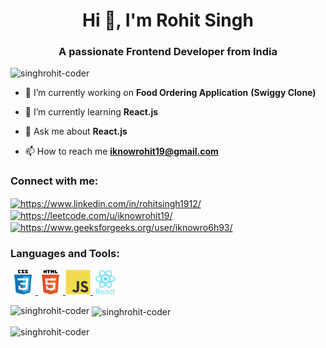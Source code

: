 <h1 align="center">Hi 👋, I'm Rohit Singh</h1>
<h3 align="center">A passionate Frontend Developer from India</h3>

<p align="left"> <img src="https://komarev.com/ghpvc/?username=singhrohit-coder&label=Profile%20views&color=0e75b6&style=flat" alt="singhrohit-coder" /> </p>

- 🔭 I’m currently working on **Food Ordering Application** **(Swiggy Clone)**

- 🌱 I’m currently learning **React.js**

- 💬 Ask me about **React.js**

- 📫 How to reach me **iknowrohit19@gmail.com**

<h3 align="left">Connect with me:</h3>
<p align="left">
<a href="https://linkedin.com/in/https://www.linkedin.com/in/rohitsingh1912/" target="blank"><img align="center" src="https://raw.githubusercontent.com/rahuldkjain/github-profile-readme-generator/master/src/images/icons/Social/linked-in-alt.svg" alt="https://www.linkedin.com/in/rohitsingh1912/" height="30" width="40" /></a>
<a href="https://www.leetcode.com/https://leetcode.com/u/iknowrohit19/" target="blank"><img align="center" src="https://raw.githubusercontent.com/rahuldkjain/github-profile-readme-generator/master/src/images/icons/Social/leet-code.svg" alt="https://leetcode.com/u/iknowrohit19/" height="30" width="40" /></a>
<a href="https://auth.geeksforgeeks.org/user/https://www.geeksforgeeks.org/user/iknowro6h93/" target="blank"><img align="center" src="https://raw.githubusercontent.com/rahuldkjain/github-profile-readme-generator/master/src/images/icons/Social/geeks-for-geeks.svg" alt="https://www.geeksforgeeks.org/user/iknowro6h93/" height="30" width="40" /></a>
</p>

<h3 align="left">Languages and Tools:</h3>
<p align="left"> <a href="https://www.w3schools.com/css/" target="_blank" rel="noreferrer"> <img src="https://raw.githubusercontent.com/devicons/devicon/master/icons/css3/css3-original-wordmark.svg" alt="css3" width="40" height="40"/> </a> <a href="https://www.w3.org/html/" target="_blank" rel="noreferrer"> <img src="https://raw.githubusercontent.com/devicons/devicon/master/icons/html5/html5-original-wordmark.svg" alt="html5" width="40" height="40"/> </a> <a href="https://developer.mozilla.org/en-US/docs/Web/JavaScript" target="_blank" rel="noreferrer"> <img src="https://raw.githubusercontent.com/devicons/devicon/master/icons/javascript/javascript-original.svg" alt="javascript" width="40" height="40"/> </a> <a href="https://reactjs.org/" target="_blank" rel="noreferrer"> <img src="https://raw.githubusercontent.com/devicons/devicon/master/icons/react/react-original-wordmark.svg" alt="react" width="40" height="40"/> </a> </p>

<p><img align="left" src="https://github-readme-stats.vercel.app/api/top-langs?username=singhrohit-coder&show_icons=true&locale=en&layout=compact" alt="singhrohit-coder" /></p>

<p>&nbsp;<img align="center" src="https://github-readme-stats.vercel.app/api?username=singhrohit-coder&show_icons=true&locale=en" alt="singhrohit-coder" /></p>

<p><img align="center" src="https://github-readme-streak-stats.herokuapp.com/?user=singhrohit-coder&" alt="singhrohit-coder" /></p>
